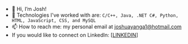 - 👋 Hi, I’m Josh!
- 👀 Technologies I've worked with are:
    `C/C++, Java, .NET C#, Python, HTML, JavaScript, CSS, and MySQL`
- 📫 How to reach me: my personal email at joshuayanga1@hotmail.com
- If you would like to connect on LinkedIn: [[LINKEDIN](https://www.linkedin.com/in/joshuazamora0310)]
<!---
yocomplex/yocomplex is a ✨ special ✨ repository because its `README.md` (this file) appears on your GitHub profile.
You can click the Preview link to take a look at your changes.
--->
